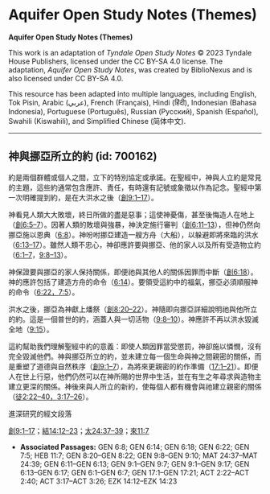 # Aquifer Open Study Notes (Themes)

**Aquifer Open Study Notes (Themes)**

This work is an adaptation of *Tyndale Open Study Notes* © 2023 Tyndale House Publishers, licensed under the CC BY\-SA 4\.0 license. The adaptation, *Aquifer Open Study Notes*, was created by BiblioNexus and is also licensed under CC BY\-SA 4\.0\.

This resource has been adapted into multiple languages, including English, Tok Pisin, Arabic (عربي), French (Français), Hindi (हिंदी), Indonesian (Bahasa Indonesia), Portuguese (Português), Russian (Русский), Spanish (Español), Swahili (Kiswahili), and Simplified Chinese (简体中文).



--------------------------------

## 神與挪亞所立的約 (id: 700162)

約是兩個群體或個人之間，立下的特別協定或承諾。在聖經中，神與人立約是常見的主題，這些約通常包含應許、責任，有時還有記號或象徵以作為記念。聖經中第一次明確提到約，是在大洪水之後（[創9:1–17](https://ref.ly/Gen9:1-Gen9:17)）。

神看見人類大大敗壞，終日所做的盡是惡事；這使神憂傷，甚至後悔造人在地上（[創6:5–7](https://ref.ly/Gen6:5-Gen6:7)）。因著人類的敗壞與強暴，神決定施行審判（[創6:11–13](https://ref.ly/Gen6:11-Gen6:13)），但神仍然向挪亞施以恩典（[6:8](https://ref.ly/Gen6:8)）。神吩咐挪亞建造一艘方舟（大船），以躲避即將來臨的洪水（[6:13–17](https://ref.ly/Gen6:13-Gen6:17)）。雖然人類不忠心，神卻應許要與挪亞、他的家人以及所有受造物立約（[6:1–7](https://ref.ly/Gen6:1-Gen6:7)，[9:8–13](https://ref.ly/Gen9:8-Gen9:13)）。

神保證要與挪亞的家人保持關係，即便祂與其他人的關係因罪而中斷（[創6:18](https://ref.ly/Gen6:18)）。神的應許包括了建造方舟的命令（[6:14](https://ref.ly/Gen6:14)）。要領受這約中的福氣，挪亞必須順服神的命令（[6:22，](https://ref.ly/Gen6:22)[7:5](https://ref.ly/Gen7:5)）。

洪水之後，挪亞為神獻上燔祭（[創8:20–22](https://ref.ly/Gen8:20-Gen8:22)）。神隨即向挪亞詳細說明祂與他所立的約。這是一個普世的約，涵蓋人與一切活物（[9:8–10](https://ref.ly/Gen9:8-Gen9:10)）。神應許不再以洪水毀滅全地（[9:15](https://ref.ly/Gen9:15)）。

這約幫助我們理解聖經中約的意義：即使人類因罪當受懲罰，神卻施以憐憫，沒有完全毀滅他們。神與挪亞所立的約，並未建立每一個生命與神之間親密的關係，而是重塑了道德與自然秩序（[創9:1–7](https://ref.ly/Gen9:1-Gen9:7)），為將來更親密的約作準備（[17:1–21](https://ref.ly/Gen17:1-Gen17:21)）。即便人在世上行惡，他們仍然可以在神所賜的世界中生活，並在有生之年尋求與造物主建立更深的關係。神後來與人所立的新約，使每個人都有機會與祂建立親密的關係（[徒2:22–40，](https://ref.ly/Acts2:22-Acts2:40)[3:17–26](https://ref.ly/Acts3:17-Acts3:26)）。

進深研究的經文段落

[創9:1–17](https://ref.ly/Gen9:1-Gen9:17)；[結14:12–23](https://ref.ly/Ezek14:12-Ezek14:23)；[太24:37–39](https://ref.ly/Matt24:37-Matt24:39)；[來11:7](https://ref.ly/Heb11:7)

* **Associated Passages:** GEN 6:8; GEN 6:14; GEN 6:18; GEN 6:22; GEN 7:5; HEB 11:7; GEN 8:20–GEN 8:22; GEN 9:8–GEN 9:10; MAT 24:37–MAT 24:39; GEN 6:11–GEN 6:13; GEN 9:1–GEN 9:7; GEN 9:1–GEN 9:17; GEN 6:13–GEN 6:17; GEN 6:1–GEN 6:7; GEN 17:1–GEN 17:21; ACT 2:22–ACT 2:40; ACT 3:17–ACT 3:26; EZK 14:12–EZK 14:23


